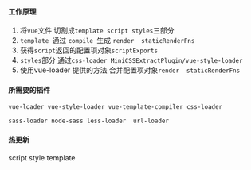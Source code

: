 #### 工作原理

1. 将`vue`文件 切割成`template script styles`三部分
2. `template `通过 `compile `生成 `render  staticRenderFns`
3. 获得`script`返回的配置项对象`scriptExports`
4. `styles`部分 通过`css-loader MiniCSSExtractPlugin/vue-style-loader`
5. 使用vue-loader 提供的方法 合并配置项对象` render  staticRenderFns `

#### 所需要的插件

`vue-loader vue-style-loader vue-template-compiler css-loader`

`sass-loader node-sass less-loader  url-loader`

#### 热更新

script style template

